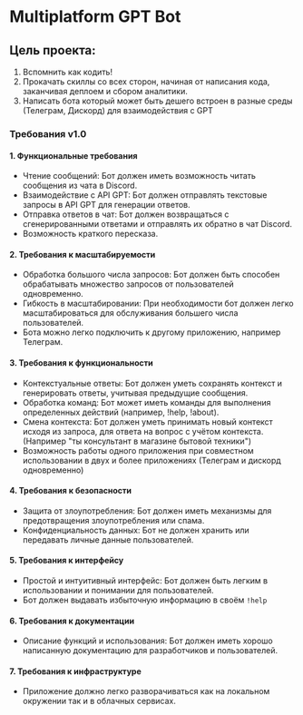 # Multiplatform GPT Bot

## Цель проекта:
1. Вспомнить как кодить!
2. Прокачать скиллы со всех сторон, начиная от написания кода, заканчивая деплоем и сбором аналитики.
3. Написать бота который может быть дешего встроен в разные среды (Телеграм, Дискорд) для взаимодействия с GPT

### Требования v1.0
#### 1. Функциональные требования
- Чтение сообщений: Бот должен иметь возможность читать сообщения из чата в Discord.
- Взаимодействие с API GPT: Бот должен отправлять текстовые запросы в API GPT для генерации ответов.
- Отправка ответов в чат: Бот должен возвращаться с сгенерированными ответами и отправлять их обратно в чат Discord.
- Возможность краткого пересказа.

#### 2. Требования к масштабируемости
- Обработка большого числа запросов: Бот должен быть способен обрабатывать множество запросов от пользователей одновременно.
- Гибкость в масштабировании: При необходимости бот должен легко масштабироваться для обслуживания большего числа пользователей.
- Бота можно легко подключить к другому приложению, например Телеграм.

#### 3. Требования к функциональности
- Контекстуальные ответы: Бот должен уметь сохранять контекст и генерировать ответы, учитывая предыдущие сообщения.
- Обработка команд: Бот может иметь команды для выполнения определенных действий (например, !help, !about).
- Смена контекста: Бот должен уметь принимать новый контекст исходя из запроса, для ответа на вопрос с учётом контекста. (Например "ты консультант в магазине бытовой техники")
- Возможность работы одного приложения при совместном использовании в двух и более приложениях (Телеграм и дискорд одновременно)

#### 4. Требования к безопасности
- Защита от злоупотребления: Бот должен иметь механизмы для предотвращения злоупотребления или спама.
- Конфиденциальность данных: Бот не должен хранить или передавать личные данные пользователей.

#### 5. Требования к интерфейсу
- Простой и интуитивный интерфейс: Бот должен быть легким в использовании и понимании для пользователей.
- Бот должен выдавать избыточную информацию в своём `!help`

#### 6. Требования к документации
- Описание функций и использования: Бот должен иметь хорошо написанную документацию для разработчиков и пользователей.

#### 7. Требования к инфраструктуре
- Приложение должно легко разворачиваться как на локальном окружении так и в облачных сервисах.